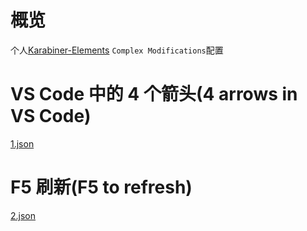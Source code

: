 # 概览

个人[Karabiner-Elements](https://karabiner-elements.pqrs.org/) `Complex Modifications`配置

# VS Code 中的 4 个箭头(4 arrows in VS Code)

[1.json](./1.json)

# F5 刷新(F5 to refresh)

[2.json](./2.json)
